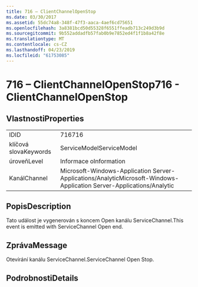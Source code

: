 ```yaml
---
title: 716 – ClientChannelOpenStop
ms.date: 03/30/2017
ms.assetid: 55dc74a8-348f-47f3-aaca-4aef6cd75651
ms.openlocfilehash: 3a8381bcd50d55328f6551ffeadb713c249d3b9d
ms.sourcegitcommit: 9b552addadfb57fab0b9e7852ed4f1f1b8a42f8e
ms.translationtype: MT
ms.contentlocale: cs-CZ
ms.lasthandoff: 04/23/2019
ms.locfileid: "61753085"
---
```

# <a name="716---clientchannelopenstop"></a><span data-ttu-id="31af3-102">716 – ClientChannelOpenStop</span><span class="sxs-lookup"><span data-stu-id="31af3-102">716 - ClientChannelOpenStop</span></span>
## <a name="properties"></a><span data-ttu-id="31af3-103">Vlastnosti</span><span class="sxs-lookup"><span data-stu-id="31af3-103">Properties</span></span>  
  
|||  
|-|-|  
|<span data-ttu-id="31af3-104">ID</span><span class="sxs-lookup"><span data-stu-id="31af3-104">ID</span></span>|<span data-ttu-id="31af3-105">716</span><span class="sxs-lookup"><span data-stu-id="31af3-105">716</span></span>|  
|<span data-ttu-id="31af3-106">klíčová slova</span><span class="sxs-lookup"><span data-stu-id="31af3-106">Keywords</span></span>|<span data-ttu-id="31af3-107">ServiceModel</span><span class="sxs-lookup"><span data-stu-id="31af3-107">ServiceModel</span></span>|  
|<span data-ttu-id="31af3-108">úroveň</span><span class="sxs-lookup"><span data-stu-id="31af3-108">Level</span></span>|<span data-ttu-id="31af3-109">Informace o</span><span class="sxs-lookup"><span data-stu-id="31af3-109">Information</span></span>|  
|<span data-ttu-id="31af3-110">Kanál</span><span class="sxs-lookup"><span data-stu-id="31af3-110">Channel</span></span>|<span data-ttu-id="31af3-111">Microsoft-Windows-Application Server-Applications/Analytic</span><span class="sxs-lookup"><span data-stu-id="31af3-111">Microsoft-Windows-Application Server-Applications/Analytic</span></span>|  
  
## <a name="description"></a><span data-ttu-id="31af3-112">Popis</span><span class="sxs-lookup"><span data-stu-id="31af3-112">Description</span></span>  
 <span data-ttu-id="31af3-113">Tato událost je vygenerován s koncem Open kanálu ServiceChannel.</span><span class="sxs-lookup"><span data-stu-id="31af3-113">This event is emitted with ServiceChannel Open end.</span></span>  
  
## <a name="message"></a><span data-ttu-id="31af3-114">Zpráva</span><span class="sxs-lookup"><span data-stu-id="31af3-114">Message</span></span>  
 <span data-ttu-id="31af3-115">Otevírání kanálu ServiceChannel.</span><span class="sxs-lookup"><span data-stu-id="31af3-115">ServiceChannel Open Stop.</span></span>  
  
## <a name="details"></a><span data-ttu-id="31af3-116">Podrobnosti</span><span class="sxs-lookup"><span data-stu-id="31af3-116">Details</span></span>
